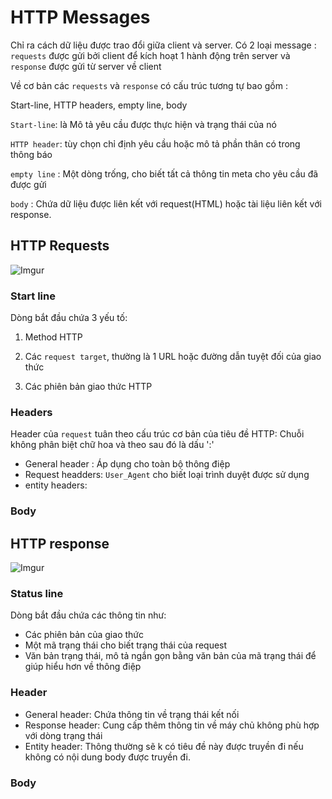 # HTTP Messages 

Chỉ ra cách dữ liệu được trao đổi giữa client và server. Có 2 loại message : `requests` được gửi bởi client để kích hoạt 1 hành động trên server và `response` được gửi từ server về client 

Về cơ bản các `requests` và `response` có cấu trúc tương tự bao gồm : 

Start-line, HTTP headers, empty line, body 

`Start-line`: là Mô tả yêu cầu được thực hiện và trạng thái của nó 

`HTTP header`: tùy chọn chỉ định yêu cầu hoặc mô tả phần thân có trong thông báo 

`empty line` : Một dòng trống, cho biết tất cả thông tin meta cho yêu cầu đã được gửi 

`body` : Chứa dữ liệu được liên kết với request(HTML) hoặc tài liệu liên kết với response.

## HTTP Requests 

![Imgur](https://i.imgur.com/HZnDQdp.png)

### Start line

Dòng bắt đầu chứa 3 yếu tố: 

1. Method HTTP 

2. Các `request target`, thường là 1 URL hoặc đường dẫn tuyệt đối của giao thức 

3. Các phiên bản giao thức HTTP

### Headers
Header của  `request` tuân theo cấu trúc cơ bản của tiêu đề HTTP: Chuỗi không phân biệt chữ hoa và theo sau đó là dấu ':'

- General header : Áp dụng cho toàn bộ thông điệp 
- Request headders: `User_Agent` cho biết loại trình duyệt được sử dụng
- entity headers: 

### Body


## HTTP response 

![Imgur](https://i.imgur.com/c8TdCpB.png)

### Status line 

Dòng bắt đầu chứa các thông tin như: 

- Các phiên bản của giao thức
- Một mã trạng thái cho biết trạng thái của request 
- Văn bản trạng thái, mô tả ngắn gọn bằng văn bản của mã trạng thái để giúp hiểu hơn về thông điệp 

### Header 

- General header: Chứa thông tin về trạng thái kết nối
- Response header: Cung cấp thêm thông tin về máy chủ không phù hợp với dòng trạng thái 
- Entity header: Thông thường sẽ k có tiêu đề này được truyền đi nếu không có nội dung body được truyền đi. 

### Body 

